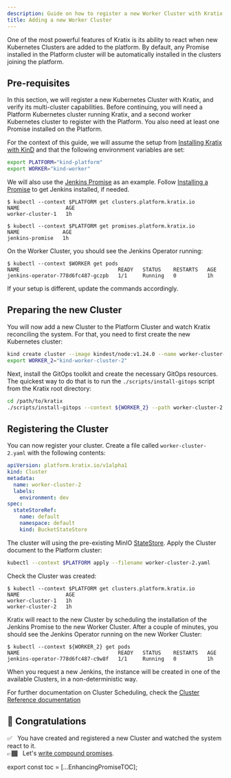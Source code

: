 ```yaml
---
description: Guide on how to register a new Worker Cluster with Kratix
title: Adding a new Worker Cluster
---
```


One of the most powerful features of Kratix is its ability to react when new Kubernetes
Clusters are added to the platform. By default, any Promise installed in the Platform
cluster will be automatically installed in the clusters joining the platform.

## Pre-requisites

In this section, we will register a new Kubernetes Cluster with Kratix, and
verify its multi-cluster capabilities. Before continuing, you will need a Platform
Kubernetes cluster running Kratix, and a second worker Kubernetes cluster to
register with the Platform. You also need at least one Promise installed on
the Platform.

For the context of this guide, we will assume the setup from [Installing Kratix
with KinD](./installing-kratix) and that the following environment variables are
set:

```bash
export PLATFORM="kind-platform"
export WORKER="kind-worker"
```

We will also use the [Jenkins
Promise](https://github.com/syntasso/kratix-marketplace/tree/main/jenkins) as an
example. Follow [Installing a Promise](./installing-a-promise) to get Jenkins
installed, if needed.


```shell-session
$ kubectl --context $PLATFORM get clusters.platform.kratix.io
NAME               AGE
worker-cluster-1   1h

$ kubectl --context $PLATFORM get promises.platform.kratix.io
NAME              AGE
jenkins-promise   1h
```

On the Worker Cluster, you should see the Jenkins Operator running:

```shell-session
$ kubectl --context $WORKER get pods
NAME                                READY   STATUS    RESTARTS   AGE
jenkins-operator-778d6fc487-gczpb   1/1     Running   0          1h
```

If your setup is different, update the commands accordingly.

## Preparing the new Cluster

You will now add a new Cluster to the Platform Cluster and watch Kratix reconciling the
system. For that, you need to first create the new Kubernetes cluster:

```bash
kind create cluster --image kindest/node:v1.24.0 --name worker-cluster-2
export WORKER_2="kind-worker-cluster-2"
```

Next, install the GitOps toolkit and create the necessary GitOps resources. The quickest
way to do that is to run the `./scripts/install-gitops` script from the Kratix root
directory:

```bash
cd /path/to/kratix
./scripts/install-gitops --context ${WORKER_2} --path worker-cluster-2
```

## Registering the Cluster

You can now register your cluster. Create a file called `worker-cluster-2.yaml` with the
following contents:

```yaml title="worker-cluster-2.yaml"
apiVersion: platform.kratix.io/v1alpha1
kind: Cluster
metadata:
  name: worker-cluster-2
  labels:
    environment: dev
spec:
  stateStoreRef:
    name: default
    namespace: default
    kind: BucketStateStore
```

The cluster will using the pre-existing MinIO [StateStore](/docs/main/05-reference/06-statestore/01-statestore.md).
Apply the Cluster document to the Platform cluster:

```bash
kubectl --context $PLATFORM apply --filename worker-cluster-2.yaml
```

Check the Cluster was created:

```shell-session {4}
$ kubectl --context $PLATFORM get clusters.platform.kratix.io
NAME               AGE
worker-cluster-1   1h
worker-cluster-2   1h
```

Kratix will react to the new Cluster by scheduling the installation of the Jenkins Promise
to the new Worker Cluster. After a couple of minutes, you should see the Jenkins Operator
running on the new Worker Cluster:

```shell-session {3}
$ kubectl --context ${WORKER_2} get pods
NAME                                READY   STATUS    RESTARTS   AGE
jenkins-operator-778d6fc487-c9w8f   1/1     Running   0          1h
```

When you request a new Jenkins, the instance will be created in one of the available
Clusters, in a non-deterministic way.

For further documentation on Cluster Scheduling, check the [Cluster Reference
documentation](../reference/clusters/intro)

## 🎉 Congratulations

✅&nbsp;&nbsp; You have created and registered a new Cluster and watched the system react to it.<br />
👉🏾&nbsp;&nbsp; Let's [write compound promises](./compound-promises).

export const toc = [...EnhancingPromiseTOC];
